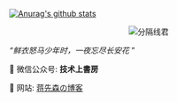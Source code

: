 [![Anurag's github stats](https://github-readme-stats.vercel.app/api?username=tedburner&count_private=true&theme=cobalt)](https://github.com/tedburner/spring-boot-examples)



<p align="center">
    <img src="https://james-1258744956.cos.ap-shanghai.myqcloud.com/thingsboard-mqtt-part2/dog_bone.gif" alt="分隔线君">
</p>

*“鲜衣怒马少年时，一夜忘尽长安花* ”



:seedling: ​微信公众号: **技术上書房**

:wind_chime: 网站: [蒋先森の博客](https://jlj98.top)

